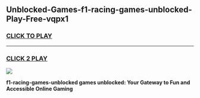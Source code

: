 
## Unblocked-Games-f1-racing-games-unblocked-Play-Free-vqpx1
<h3>
<a href="https://premium76.site?title=f1-racing-games-unblocked&ref=09A">CLICK TO PLAY</a></h3>
<hr>

<h3>
<a href="https://premium76.site?title=f1-racing-games-unblocked&ref=09A">CLICK 2 PLAY</a>
  
</h3>

<a href="https://premium76.site?title=f1-racing-games-unblocked&ref=09A"><img src="https://clearcache.store/games.png"></a>


**f1-racing-games-unblocked games unblocked: Your Gateway to Fun and Accessible Online Gaming**

